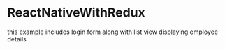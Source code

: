 # ReactNativeWithRedux
this example includes login form along with list view displaying employee details 

